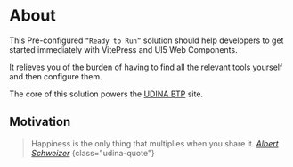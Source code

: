 # About
This Pre-configured ``“Ready to Run”`` solution should help developers to get started immediately with VitePress and UI5 Web Components.

It relieves you of the burden of having to find all the relevant tools yourself and then configure them.

The core of this solution powers the [UDINA BTP](https://btp.udina.de/) site.

## Motivation

>Happiness is the only thing that multiplies when you share it.
><cite>[Albert Schweizer](https://en.wikiquote.org/wiki/Albert_Schweitzer)</cite>
{class="udina-quote"}